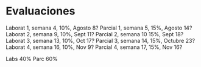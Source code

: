 # Evaluaciones

Laborat 1, semana 4,  10%, Agosto 8?
Parcial 1, semana 5,  15%, Agosto 14?
Laborat 2, semana 9,  10%, Sept 11?
Parcial 2, semana 10  15%, Sept 18?
Laborat 3, semana 13, 10%, Oct 17?
Parcial 3, semana 14, 15%, Octubre 23?
Laborat 4, semana 16, 10%, Nov 9?
Parcial 4, semana 17, 15%, Nov 16?

Labs 40%
Parc 60%
